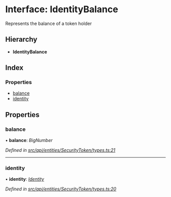 # Interface: IdentityBalance

Represents the balance of a token holder

## Hierarchy

* **IdentityBalance**

## Index

### Properties

* [balance](identitybalance.md#balance)
* [identity](identitybalance.md#identity)

## Properties

###  balance

• **balance**: *BigNumber*

*Defined in [src/api/entities/SecurityToken/types.ts:21](https://github.com/PolymathNetwork/polymesh-sdk/blob/bf2b7a12/src/api/entities/SecurityToken/types.ts#L21)*

___

###  identity

• **identity**: *[Identity](../classes/identity.md)*

*Defined in [src/api/entities/SecurityToken/types.ts:20](https://github.com/PolymathNetwork/polymesh-sdk/blob/bf2b7a12/src/api/entities/SecurityToken/types.ts#L20)*
